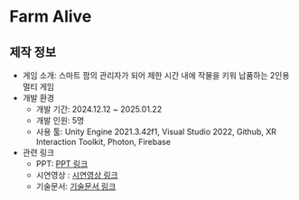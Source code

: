 # Farm Alive

## 제작 정보
- 게임 소개: 스마트 팜의 관리자가 되어 제한 시간 내에 작물을 키워 납품하는 2인용 멀티 게임
- 개발 환경
  - 개발 기간: 2024.12.12 ~ 2025.01.22
  - 개발 인원: 5명
  - 사용 툴: Unity Engine 2021.3.42f1, Visual Studio 2022, Github, XR Interaction Toolkit, Photon, Firebase
- 관련 링크
  - PPT: [PPT 링크](https://drive.google.com/file/d/11CH4tzsRrrPXwtc2AF8L4nU5lgt-Vdzz/view)
  - 시연영상 : [시연영상 링크](https://www.youtube.com/watch?v=fmezGvqH_qk)
  - 기술문서: [기술문서 링크](https://docs.google.com/document/d/1AbE3GdgZnY0EDmQQAjpzZ7EnfPQRH_RfR9sVD08_VaQ/edit?usp=drive_link)
